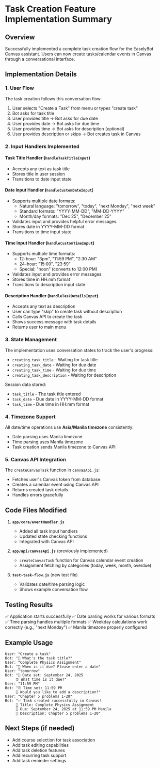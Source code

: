 # Task Creation Feature Implementation Summary

## Overview
Successfully implemented a complete task creation flow for the EaselyBot Canvas assistant. Users can now create tasks/calendar events in Canvas through a conversational interface.

## Implementation Details

### 1. User Flow
The task creation follows this conversation flow:
1. User selects "Create a Task" from menu or types "create task"
2. Bot asks for task title
3. User provides title → Bot asks for due date
4. User provides date → Bot asks for due time
5. User provides time → Bot asks for description (optional)
6. User provides description or skips → Bot creates task in Canvas

### 2. Input Handlers Implemented

#### Task Title Handler (`handleTaskTitleInput`)
- Accepts any text as task title
- Stores title in user session
- Transitions to date input state

#### Date Input Handler (`handleCustomDateInput`)
- Supports multiple date formats:
  - Natural language: "tomorrow", "today", "next Monday", "next week"
  - Standard formats: "YYYY-MM-DD", "MM-DD-YYYY"
  - Month/day formats: "Dec 25", "December 25"
- Validates input and provides helpful error messages
- Stores date in YYYY-MM-DD format
- Transitions to time input state

#### Time Input Handler (`handleCustomTimeInput`)
- Supports multiple time formats:
  - 12-hour: "3pm", "11:59 PM", "2:30 AM"
  - 24-hour: "15:00", "23:59"
  - Special: "noon" (converts to 12:00 PM)
- Validates input and provides error messages
- Stores time in HH:mm format
- Transitions to description input state

#### Description Handler (`handleTaskDetailsInput`)
- Accepts any text as description
- User can type "skip" to create task without description
- Calls Canvas API to create the task
- Shows success message with task details
- Returns user to main menu

### 3. State Management
The implementation uses conversation states to track the user's progress:
- `creating_task_title` - Waiting for task title
- `creating_task_date` - Waiting for due date
- `creating_task_time` - Waiting for due time  
- `creating_task_description` - Waiting for description

Session data stored:
- `task_title` - The task title entered
- `task_date` - Due date in YYYY-MM-DD format
- `task_time` - Due time in HH:mm format

### 4. Timezone Support
All date/time operations use **Asia/Manila timezone** consistently:
- Date parsing uses Manila timezone
- Time parsing uses Manila timezone
- Task creation sends Manila timezone to Canvas API

### 5. Canvas API Integration
The `createCanvasTask` function in `canvasApi.js`:
- Fetches user's Canvas token from database
- Creates a calendar event using Canvas API
- Returns created task details
- Handles errors gracefully

## Code Files Modified

1. **`app/core/eventHandler.js`**
   - Added all task input handlers
   - Updated state checking functions
   - Integrated with Canvas API

2. **`app/api/canvasApi.js`** (previously implemented)
   - `createCanvasTask` function for Canvas calendar event creation
   - Assignment fetching by categories (today, week, month, overdue)

3. **`test-task-flow.js`** (new test file)
   - Validates date/time parsing logic
   - Shows example conversation flow

## Testing Results
✅ Application starts successfully
✅ Date parsing works for various formats
✅ Time parsing handles multiple formats
✅ Weekday calculations work correctly (e.g., "next Monday")
✅ Manila timezone properly configured

## Example Usage
```
User: "Create a task"
Bot: "📝 What's the task title?"
User: "Complete Physics Assignment"
Bot: "📅 When is it due? Please enter a date"
User: "tomorrow"
Bot: "📅 Date set: September 24, 2025
     ⏰ What time is it due?"
User: "11:59 PM"
Bot: "⏰ Time set: 11:59 PM
     📝 Would you like to add a description?"
User: "Chapter 5 problems 1-20"
Bot: "✅ Task created successfully in Canvas!
     📝 Title: Complete Physics Assignment
     📅 Due: September 24, 2025 at 11:59 PM Manila
     📔 Description: Chapter 5 problems 1-20"
```

## Next Steps (if needed)
- Add course selection for task association
- Add task editing capabilities
- Add task deletion features
- Add recurring task support
- Add task reminder settings
